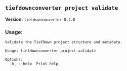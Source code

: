 ## `tiefdownconverter project validate`

**Version:** `tiefdownconverter 0.4.0`

### Usage:
```
Validate the TiefDown project structure and metadata.

Usage: tiefdownconverter project validate

Options:
  -h, --help  Print help
```


